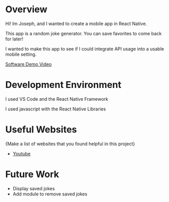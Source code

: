 # Overview

Hi! Im Joseph, and I wanted to create a mobile app in React Native.

This app is a random joke generator. You can save favorites to come back for later!

I wanted to make this app to see if I could integrate API usage into a usable mobile setting.

[Software Demo Video](https://youtu.be/CAVuBNkPGvY)

# Development Environment

I used VS Code and the React Native Framework

I used javascript with the React Native Libraries

# Useful Websites

{Make a list of websites that you found helpful in this project}
* [Youtube](https://www.youtube.com)

# Future Work
* Display saved jokes
* Add module to remove saved jokes

